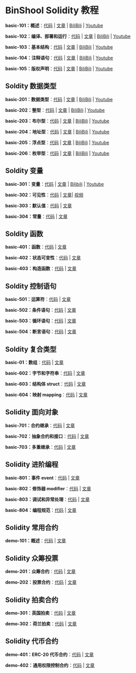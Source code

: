 # BinShool Solidity 教程

**basic-101：概述**：[代码](https://github.com/binschoolapp/solidity/tree/main/basic-101-Index) | [文章](https://binschool.app/solidity-basic/solidity-basic-index.html) | [BiliBili](https://www.bilibili.com/video/BV1c14y1R7L3) | [Youtube](https://youtu.be/WwU_05Wl1bo) 

**basic-102：编译、部署和运行**：[代码](https://github.com/binschoolapp/solidity/tree/main/basic-102-Process) | [文章](https://binschool.app/solidity-basic/solidity-process.html) | [BiliBili](https://www.bilibili.com/video/BV1NW4y1d7XL) | [Youtube](https://youtu.be/oDklL_Bmm04) 

**basic-103：基本结构**：[代码](https://github.com/binschoolapp/solidity/tree/main/basic-103-Syntax) | [文章](https://binschool.app/solidity-basic/solidity-syntax.html) | [BiliBili](https://www.bilibili.com/video/BV1oh4y157K8) | [Youtube](https://youtu.be/lEV-R30TIOw) 

**basic-104：注释语句**：[代码](https://github.com/binschoolapp/solidity/tree/main/basic-104-Note) | [文章](https://binschool.app/solidity-basic/solidity-note.html) | [BiliBili](https://www.bilibili.com/video/BV19N41127Pk) | [Youtube](https://youtu.be/cvLogvkVg5g) 

**basic-105：版权声明**：[代码](https://github.com/binschoolapp/solidity/tree/main/basic-105-Spdx) | [文章](https://binschool.app/solidity-basic/solidity-spdx.html) | [BiliBili](https://www.bilibili.com/video/BV1nj411o7M6) | [Youtube](https://youtu.be/3otW_llb6is) 

## Soldity 数据类型

**basic-201：数据类型**：[代码](https://github.com/binschoolapp/solidity/tree/main/basic-201-DataType) | [文章](https://binschool.app/solidity-basic/solidity-datatype.html) | [BiliBili](https://www.bilibili.com/video/BV1UF411Q7Y8) | [Youtube](https://youtu.be/PBrn_XJqi0I) 

**basic-202：整型**：[代码](https://github.com/binschoolapp/solidity/tree/main/basic-202-Integer) | [文章](https://binschool.app/solidity-basic/solidity-integer.html) | [BiliBili](https://www.bilibili.com/video/BV1Nh4y1L7B9) | [Youtube](https://youtu.be/NrQKOkw5q9ws) 

**basic-203：布尔型**：[代码](https://github.com/binschoolapp/solidity/tree/main/203-Bool) | [文章](https://binschool.app/solidity-basic/solidity-bool.html) | [BiliBili](https://www.bilibili.com/video/BV18u411L7Ki) | [Youtube](https://youtu.be/85RWHNWTugw) 

**basic-204：地址型**：[代码](https://github.com/binschoolapp/solidity/tree/main/basic-204-Address) | [文章](https://binschool.app/solidity-basic/solidity-address.html) | [BiliBili](https://www.bilibili.com/video/BV1cm4y177eW) | [Youtube](https://youtu.be/xvCcQ-fVRic) 

**basic-205：浮点型**：[代码](https://github.com/binschoolapp/solidity/tree/main/basic-205-Float) | [文章](https://binschool.app/solidity-basic/solidity-float.html) | [BiliBili](https://www.bilibili.com/video/BV1Xz4y147oJ) | [Youtube](https://youtu.be/UyNt6mRXb04) 

**basic-206：枚举型**：[代码](https://github.com/binschoolapp/solidity/tree/main/basic-206-Enum) | [文章](https://binschool.app/solidity-basic/solidity-enum.html) | [BiliBili](https://www.bilibili.com/video/BV1Sh4y1L7uJ) | [Youtube](https://youtu.be/kcAsjDCbFqQ) 

## Soldity 变量

**basic-301：变量**：[代码](https://github.com/binschoolapp/solidity/tree/main/basic-301-Variable) | [文章](https://binschool.app/solidity-basic/solidity-variable.html) | [Bilibili](https://www.bilibili.com/video/BV1jV411L7u2)  |  [Youtube](https://youtu.be/TkPPYdqVFlM)

**basic-302：可见性**：[代码](https://github.com/binschoolapp/solidity/tree/main/basic-302-Visibility) | [文章](https://binschool.app/solidity-basic/solidity-visibility.html)| [视频](https://binschool.app/solidity-basic/solidity-visibility.html)

**basic-303：默认值**：[代码](https://github.com/binschoolapp/solidity/tree/main/basic-303-Default) | [文章](https://binschool.app/solidity-basic/solidity-default.html)

**basic-304：常量**：[代码](https://github.com/binschoolapp/solidity/tree/main/basic-304-Const) | [文章](https://binschool.app/solidity-basic/solidity-const.html)

## Soldity 函数

**basic-401：函数**：[代码](https://github.com/binschoolapp/solidity/tree/main/basic-401-Function) | [文章](https://binschool.app/solidity-basic/solidity-function.html)

**basic-402：状态可变性**：[代码](https://github.com/binschoolapp/solidity/tree/main/basic-402-StateMutability) | [文章](https://binschool.app/solidity-basic/solidity-state-mutability.html)

**basic-403：构造函数**：[代码](https://github.com/binschoolapp/solidity/tree/main/basic-403-Constructor) | [文章](https://binschool.app/solidity-basic/solidity-constructor.html)

## Soldity 控制语句

**basic-501：运算符**：[代码](https://github.com/binschoolapp/solidity/tree/main/basic-501-Operator) | [文章](https://binschool.app/solidity-basic/solidity-operator.html)

**basic-502：条件语句**：[代码](https://github.com/binschoolapp/solidity/tree/main/basic-basic-502-Condition) | [文章](https://binschool.app/solidity-basic/solidity-condition.html)

**basic-503：循环语句**：[代码](https://github.com/binschoolapp/solidity/tree/main/basic-503-Loop) | [文章](https://binschool.app/solidity-basic/solidity-loop.html)

**basic-504：断言语句**：[代码](https://github.com/binschoolapp/solidity/tree/main/basic-504-Assert) | [文章](https://binschool.app/solidity-basic/solidity-assert.html)

## Soldity 复合类型

**basic-01：数组**：[代码](https://github.com/binschoolapp/solidity/tree/main/basic-601-Array) | [文章](https://binschool.app/solidity-basic/solidity-array.html)

**basic-602：字节和字符串**：[代码](https://github.com/binschoolapp/solidity/tree/main/basic-602-String) | [文章](https://binschool.app/solidity-basic/solidity-string.html)

**basic-603：结构体 struct**：[代码](https://github.com/binschoolapp/solidity/tree/main/basic-603-Struct) | [文章](https://binschool.app/solidity-basic/solidity-struct.html)

**basic-604：映射 mapping**：[代码](https://github.com/binschoolapp/solidity/tree/main/basic-604-Mapping) | [文章](https://binschool.app/solidity-basic/solidity-mapping.html)

## Solidity 面向对象

**basic-701：合约继承**：[代码](https://github.com/binschoolapp/solidity/tree/main/basic-701-Inherit) | [文章](https://binschool.app/solidity-basic/solidity-inherit.html)

**basic-702：抽象合约和接口**：[代码](https://github.com/binschoolapp/solidity/tree/main/basic-701-Interface) | [文章](https://binschool.app/solidity-basic/solidity-interface.html)

**basic-703：多重继承**：[代码](https://github.com/binschoolapp/solidity/tree/main/basic-703-MultiInherit) | [文章](https://binschool.app/solidity-basic/solidity-multi-inherit.html)

## Solidity 进阶编程

**basic-801：事件 event**：[代码](https://github.com/binschoolapp/solidity/tree/main/basic-801-Event) | [文章](https://binschool.app/solidity-basic/solidity-event.html)

**basic-802：修饰器 modifier**：[代码](https://github.com/binschoolapp/solidity/tree/main/basic-802-Modifier) | [文章](https://binschool.app/solidity-basic/solidity-modifier.html)

**basic-803：调试和异常处理**：[代码](https://github.com/binschoolapp/solidity/tree/main/basic-803-Debug) | [文章](https://binschool.app/solidity-basic/solidity-debug.html)

**basic-804：编程规范**：[代码](https://github.com/binschoolapp/solidity/tree/main/basic-804-Conventions) | [文章](https://binschool.app/solidity-basic/solidity-conventions.html)

## Solidity 常用合约

**demo-101：概述**：[代码](https://github.com/binschoolapp/solidity/tree/main/demo-101-Index) | [文章](https://binschool.app/solidity-demo/solidity-demo-index.html)

## Solidity 众筹投票

**demo-201：众筹合约**：[代码](https://github.com/binschoolapp/solidity/tree/main/demo-201-CrowdFunding) | [文章](https://binschool.app/solidity-demo/solidity-demo-crowdfunding.html)

**demo-202：投票合约**：[代码](https://github.com/binschoolapp/solidity/tree/main/demo-202-Voting) | [文章](https://binschool.app/solidity-demo/solidity-demo-voting.html)

## Solidity 拍卖合约

**demo-301：英国拍卖**：[代码](https://github.com/binschoolapp/solidity/tree/main/demo-301-AuctionEnglish) | [文章](https://binschool.app/solidity-demo/solidity-demo-auction-english.html)

**demo-302：荷兰拍卖**：[代码](https://github.com/binschoolapp/solidity/tree/main/demo-302-AuctionDutch) | [文章](https://binschool.app/solidity-demo/solidity-demo-auction-dutch.html)

## Solidity 代币合约

**demo-401：ERC-20 代币合约**：[代码](https://github.com/binschoolapp/solidity/tree/main/demo-401-Erc20) | [文章](https://binschool.app/solidity-demo/solidity-demo-erc20.html)

**demo-402：通用权限控制合约**：[代码](https://github.com/binschoolapp/solidity/tree/main/demo-402-Ownable) | [文章](https://binschool.app/solidity-demo/solidity-demo-ownable.html)
